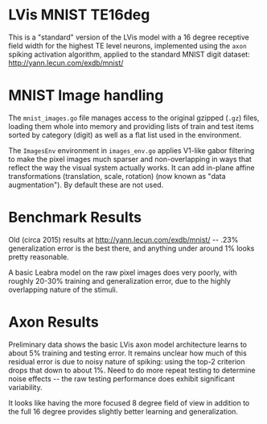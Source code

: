# LVis MNIST TE16deg

This is a "standard" version of the LVis model with a 16 degree receptive field width for the highest TE level neurons, implemented using the `axon` spiking activation algorithm, applied to the standard MNIST digit dataset: http://yann.lecun.com/exdb/mnist/

# MNIST Image handling

The `mnist_images.go` file manages access to the original gzipped (`.gz`) files, loading them whole into memory and providing lists of train and test items sorted by category (digit) as well as a flat list used in the environment.

The `ImagesEnv` environment in `images_env.go` applies V1-like gabor filtering to make the pixel images much sparser and non-overlapping in ways that reflect the way the visual system actually works.  It can add in-plane affine transformations (translation, scale, rotation) (now known as "data augmentation").  By default these are not used.

# Benchmark Results

Old (circa 2015) results at http://yann.lecun.com/exdb/mnist/ -- .23% generalization error is the best there, and anything under around 1% looks pretty reasonable.

A basic Leabra model on the raw pixel images does very poorly, with roughly 20-30% training and generalization error, due to the highly overlapping nature of the stimuli.

# Axon Results

Preliminary data shows the basic LVis axon model architecture learns to about 5% training and testing error.  It remains unclear how much of this residual error is due to noisy nature of spiking: using the top-2 criterion drops that down to about 1%.  Need to do more repeat testing to determine noise effects -- the raw testing performance does exhibit significant variability.

It looks like having the more focused 8 degree field of view in addition to the full 16 degree provides slightly better learning and generalization.

